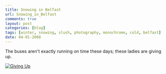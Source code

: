 ```yaml
---
title: Snowing in Belfast
url: Snowing_in_Belfast
comments: true
layout: post
categories: [blog]
tags: [winter, snowing, slush, photography, monochrome, cold, belfast]
date: 04-01-2008
---
```

<p class="intro">The buses aren't exactly running on time these days; these ladies are giving up. </p>
<a title="Giving Up by paulmmay, on Flickr" href="http://www.flickr.com/photos/paulmmay/2164937533/"><img class="photo" src="http://farm3.static.flickr.com/2081/2164937533_ba515914bf.jpg" alt="Giving Up"  /></a>

